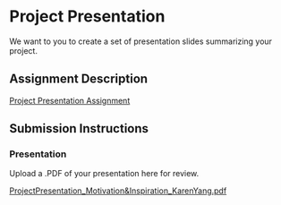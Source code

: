 # Project Presentation
We want to you to create a set of presentation slides summarizing your project.

## Assignment Description
[Project Presentation Assignment](https://education.launchcode.org/liftoff/modules/assignments/project-presentation)

## Submission Instructions

### Presentation
Upload a .PDF of your presentation here for review.

[ProjectPresentation_Motivation&Inspiration_KarenYang.pdf](https://github.com/kjy/liftoff-assignments/files/6571033/ProjectPresentation_Motivation.Inspiration_KarenYang.pdf)
